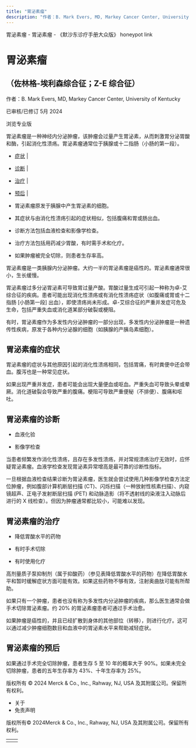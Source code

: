 ```yaml
---
title: "胃泌素瘤"
description: "作者：B. Mark Evers, MD, Markey Cancer Center, University of Kentucky"
---
```


﻿胃泌素瘤 \- 胃泌素瘤 \- 《默沙东诊疗手册大众版》 honeypot link

# 胃泌素瘤

## （佐林格-埃利森综合征；Z-E 综合征）

作者：B. Mark Evers, MD, Markey Cancer Center, University of Kentucky

已审核/已修订 5月 2024

浏览专业版

胃泌素瘤是一种神经内分泌肿瘤，该肿瘤会过量产生胃泌素，从而刺激胃分泌胃酸和酶，引起消化性溃疡。胃泌素瘤通常位于胰腺或十二指肠（小肠的第一段）。

- [症状](#症状_v26291444_zh) \|
- [诊断](#诊断_v26291451_zh) \|
- [治疗](#治疗_v26291468_zh) \|
- [预后](#预后_v26291465_zh) \|

- 胃泌素瘤原发于胰腺中产生胃泌素的细胞。

- 其症状与由消化性溃疡引起的症状相似，包括腹痛和胃或肠出血。

- 诊断方法包括血液检查和影像学检查。

- 治疗方法包括用药减少胃酸，有时需手术和化疗。

- 如果肿瘤被完全切除，则患者生存率高。


胃泌素瘤是一类胰腺内分泌肿瘤。大约一半的胃泌素瘤是癌性的。胃泌素瘤通常很小，生长缓慢。

胃泌素瘤过多分泌胃泌素可导致胃过量产酸。胃酸过量生成可引起一种称为卓-艾综合征的疾病。患者可能出现消化性溃疡或有消化性溃疡症状（如腹痛或胃或十二指肠 \[小肠第一段\] 出血），即使溃疡尚未形成。卓-艾综合征的严重并发症可危及生命，包括严重失血或消化道某部分破裂或梗阻。

有时，胃泌素瘤作为多发性内分泌肿瘤的一部分出现，多发性内分泌肿瘤是一种遗传性疾病，原发于各种内分泌腺的细胞（如胰腺的产胰岛素细胞）。

## 胃泌素瘤的症状

胃泌素瘤的症状与其他原因引起的消化性溃疡相同，包括胃痛，有时粪便中还会带血。腹泻也是一种常见症状。

如果出现严重并发症，患者可能会出现大量便血或呕血。严重失血可导致头晕或晕厥。消化道破裂会导致严重的腹痛。梗阻可导致严重便秘（不排便）、腹痛和呕吐。

## 胃泌素瘤的诊断

- 血液化验

- 影像学检查


当患者频繁发作消化性溃疡，且存在多发性溃疡，并对常规溃疡治疗无效时，应怀疑胃泌素瘤。血液学检查发现胃泌素异常增高是最可靠的诊断性指标。

一旦根据血液检查结果诊断为胃泌素瘤，医生就会尝试使用几种影像学检查方法定位肿瘤，例如腹部计算机断层扫描 (CT)、闪烁扫描（一种放射性核素扫描）、内窥镜超声、正电子发射断层扫描 (PET) 和动脉造影（将不透射线的染液注入动脉后进行的 X 线检查）。但因为肿瘤通常都比较小，可能难以发现。

## 胃泌素瘤的治疗

- 降低胃酸水平的药物

- 有时手术切除

- 有时使用化疗


高剂量质子泵抑制剂（属于抑酸药）（参见表降低胃酸水平的药物）在降低胃酸水平和暂时缓解症状方面可能有效。如果这些药物不够有效，注射奥曲肽可能有所帮助。

如果只有一个肿瘤，患者也没有称为多发性内分泌肿瘤的疾病，那么医生通常会做手术切除胃泌素瘤。约 20% 的胃泌素瘤患者可通过手术治愈。

如果肿瘤是癌性的，并且已经扩散到身体的其他部位（转移），则进行化疗。这可以通过减少肿瘤细胞数目和血液中的胃泌素水平来帮助减轻症状。

## 胃泌素瘤的预后

如果通过手术完全切除肿瘤，患者生存 5 至 10 年的概率大于 90%。如果未完全切除肿瘤，患者的五年生存率为 43%、十年生存率为 25%。



版权所有 © 2024
Merck & Co., Inc., Rahway, NJ, USA 及其附属公司。保留所有权利。

- 关于
- 免责声明

版权所有© 2024Merck & Co., Inc., Rahway, NJ, USA 及其附属公司。保留所有权利。

|     |     |
| --- | --- |
|  |  |